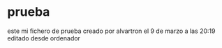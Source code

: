 # prueba
este mi fichero de prueba creado por alvartron el 9 de marzo a las 20:19
editado desde ordenador
